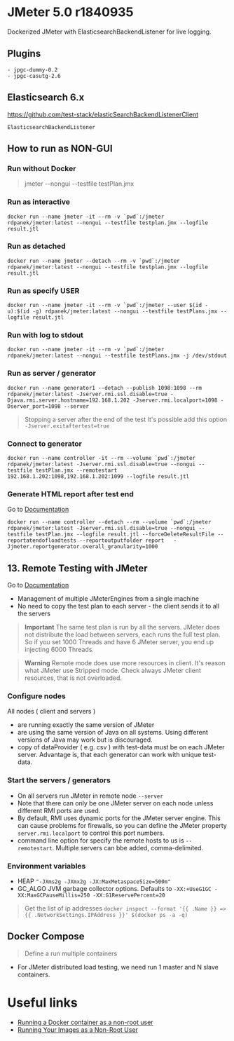 # JMeter 5.0 r1840935
Dockerized JMeter with ElasticsearchBackendListener for live logging.

## Plugins
```
- jpgc-dummy-0.2
- jpgc-casutg-2.6
```

## Elasticsearch 6.x
https://github.com/test-stack/elasticSearchBackendListenerClient
```
ElasticsearchBackendListener
```

## How to run as NON-GUI
### Run without Docker
> jmeter --nongui --testfile testPlan.jmx

### Run as interactive
```
docker run --name jmeter -it --rm -v `pwd`:/jmeter rdpanek/jmeter:latest --nongui --testfile testplan.jmx --logfile result.jtl
```
### Run as detached
```
docker run --name jmeter --detach --rm -v `pwd`:/jmeter rdpanek/jmeter:latest --nongui --testfile testplan.jmx --logfile result.jtl
```

### Run as specify USER
```
docker run --name jmeter -it --rm -v `pwd`:/jmeter --user $(id -u):$(id -g) rdpanek/jmeter:latest --nongui --testfile testPlans.jmx --logfile result.jtl
```

### Run with log to stdout
```
docker run --name jmeter -it --rm -v `pwd`:/jmeter rdpanek/jmeter:latest --nongui --testfile testPlans.jmx -j /dev/stdout
```

### Run as server / generator
```
docker run --name generator1 --detach --publish 1098:1098 --rm rdpanek/jmeter:latest -Jserver.rmi.ssl.disable=true -Djava.rmi.server.hostname=192.168.1.202 -Jserver.rmi.localport=1098 -Dserver_port=1098 --server
```
>Stopping a server after the end of the test It's possible add this option
`-Jserver.exitaftertest=true`
### Connect to generator
```
docker run --name controller -it --rm --volume `pwd`:/jmeter rdpanek/jmeter:latest -Jserver.rmi.ssl.disable=true --nongui --testfile testPlan.jmx --remotestart 192.168.1.202:1098,192.168.1.202:1099 --logfile result.jtl
```

### Generate HTML report after test end
Go to [Documentation](https://jmeter.apache.org/usermanual/generating-dashboard.html)
```
docker run --name controller --detach --rm --volume `pwd`:/jmeter rdpanek/jmeter:latest -Jserver.rmi.ssl.disable=true --nongui --testfile testPlan.jmx --logfile result.jtl --forceDeleteResultFile --reportatendofloadtests --reportoutputfolder report   -Jjmeter.reportgenerator.overall_granularity=1000
```

## 13. Remote Testing with JMeter
Go to [Documentation](https://jmeter.apache.org/usermanual/remote-test.html)
- Management of multiple JMeterEngines from a single machine
- No need to copy the test plan to each server - the client sends it to all the servers

> **Important** The same test plan is run by all the servers. JMeter does not distribute the load between servers, each runs the full test plan. So if you set 1000 Threads and have 6 JMeter server, you end up injecting 6000 Threads.

> **Warning** Remote mode does use more resources in client. It's reason what JMeter use Stripped mode. Check always JMeter client resources, that is not overloaded.

### Configure nodes

All nodes ( client and servers )
- are running exactly the same version of JMeter
- are using the same version of Java on all systems. Using different versions of Java may work but is discouraged.
- copy of dataProvider ( e.g. csv ) with test-data must be on each JMeter server.
Advantage is, that each generator can work with unique test-data.

### Start the servers / generators

- On all servers run JMeter in remote node `--server`
- Note that there can only be one JMeter server on each node unless different RMI ports are used.
- By default, RMI uses dynamic ports for the JMeter server engine. This can cause problems for firewalls, so you can define the JMeter property `server.rmi.localport` to control this port numbers.
- command line option for specify the remote hosts to us is `--remotestart`. Multiple servers can bbe added, comma-delimited.

### Environment variables
- HEAP `"-JXms2g -JXmx2g -JX:MaxMetaspaceSize=500m"`
- GC_ALGO
JVM garbage collector options. Defaults to `-XX:+UseG1GC -XX:MaxGCPauseMillis=250 -XX:G1ReservePercent=20`

> Get the list of ip addresses `docker inspect --format '{{ .Name }} => {{ .NetworkSettings.IPAddress }}' $(docker ps -a -q)`

## Docker Compose
> Define a run multiple containers

- For JMeter distributed load testing, we need run 1 master and N slave containers.

# Useful links

- [Running a Docker container as a non-root user](https://medium.com/redbubble/running-a-docker-container-as-a-non-root-user-7d2e00f8ee15)
- [Running Your Images as a Non-Root User](https://github.com/openshift-evangelists/openshift-workshops/blob/master/modules/run-as-non-root.adoc)
